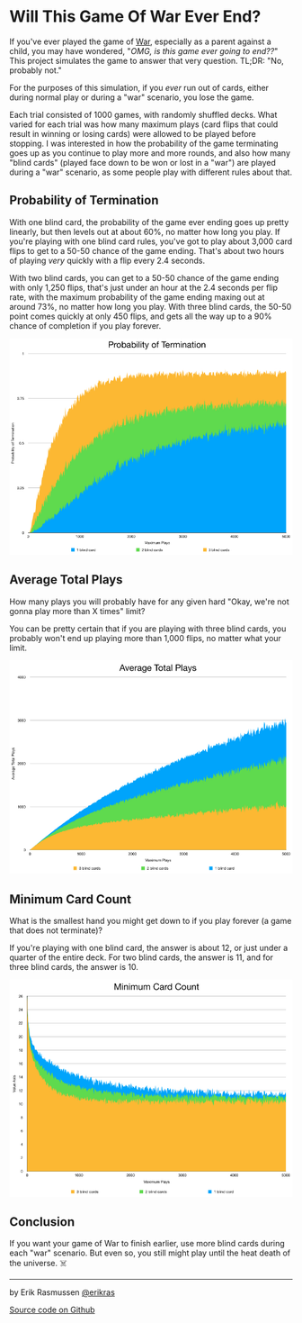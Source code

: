 # Will This Game Of War Ever End?

If you've ever played the game of [War](<https://en.wikipedia.org/wiki/War_(card_game)>), especially as a parent against a child, you may have wondered, "_OMG, is this game ever going to end??_" This project simulates the game to answer that very question. TL;DR: "No, probably not."

For the purposes of this simulation, if you _ever_ run out of cards, either during normal play or during a "war" scenario, you lose the game.

Each trial consisted of 1000 games, with randomly shuffled decks. What varied for each trial was how many maximum plays (card flips that could result in winning or losing cards) were allowed to be played before stopping. I was interested in how the probability of the game terminating goes up as you continue to play more and more rounds, and also how many "blind cards" (played face down to be won or lost in a "war") are played during a "war" scenario, as some people play with different rules about that.

## Probability of Termination

With one blind card, the probability of the game ever ending goes up pretty linearly, but then levels out at about 60%, no matter how long you play. If you're playing with one blind card rules, you've got to play about 3,000 card flips to get to a 50-50 chance of the game ending. That's about two hours of playing _very_ quickly with a flip every 2.4 seconds.

With two blind cards, you can get to a 50-50 chance of the game ending with only 1,250 flips, that's just under an hour at the 2.4 seconds per flip rate, with the maximum probability of the game ending maxing out at around 73%, no matter how long you play. With three blind cards, the 50-50 point comes quickly at only 450 flips, and gets all the way up to a 90% chance of completion if you play forever.

![Probability of Termination](https://raw.githubusercontent.com/erikras/war/master/charts/termination.jpg)

## Average Total Plays

How many plays you will probably have for any given hard "Okay, we're not gonna play more than X times" limit?

You can be pretty certain that if you are playing with three blind cards, you probably won't end up playing more than 1,000 flips, no matter what your limit.

![Average Total Plays](https://raw.githubusercontent.com/erikras/war/master/charts/plays.jpg)

## Minimum Card Count

What is the smallest hand you might get down to if you play forever (a game that does not terminate)?

If you're playing with one blind card, the answer is about 12, or just under a quarter of the entire deck. For two blind cards, the answer is 11, and for three blind cards, the answer is 10.

![Minimum Card Count](https://raw.githubusercontent.com/erikras/war/master/charts/cards.jpg)

## Conclusion

If you want your game of War to finish earlier, use more blind cards during each "war" scenario. But even so, you still might play until the heat death of the universe. ☠️

---

by Erik Rasmussen [@erikras](https://twitter.com/erikras)

[Source code on Github](https://github.com/erikras/war)
